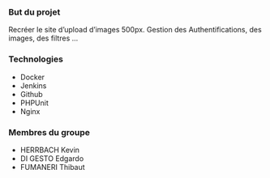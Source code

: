 ### But du projet ###

Recréer le site d’upload d’images 500px. Gestion des Authentifications, des images, des filtres ...

### Technologies ###

* Docker
* Jenkins
* Github
* PHPUnit
* Nginx

### Membres du groupe ###

* HERRBACH Kevin
* DI GESTO Edgardo
* FUMANERI Thibaut